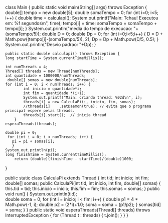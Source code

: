class Main {
  public static void main(String[] args) throws Exception {
   double[] tempo = new double[5];
    double somaTempo = 0;
    for (int i=0; i<5; i++) {
    double time = calculapi(); 
    System.out.printf("Main: Tchau! Executou em: %f segundos\n", time);
    tempo[i] = time;
    somaTempo = somaTempo + tempo[i];
      }
    System.out.println("media do tempo de execucao: "+(somaTempo/5));
    double D = 0;
    double Dp = 0;
    for (int i=0;i<5;i++) {
        D = D + Math.pow((tempo[i]-(somaTempo/5)), 2);
        Dp = Dp + Math.pow(D/5, 0.5);
    } 
    System.out.println("Desvio padrao: "+Dp);
  }

    public static double calculapi() throws Exception {
    long startTime = System.currentTimeMillis();
    
    int numThreads = 4;
    Thread[] threads = new Thread[numThreads];
    int quantidade = 1000000/numThreads; 
     double[] somas = new double[numThreads];
    for (int i = 0; i < numThreads; i++) {
            int inicio = quantidade*i;
            int fim = quantidade *(i+1);
            System.out.printf("Main: criando thread: %02d\n", i);
            threads[i] = new CalculaPi(i, inicio, fim, somas);
            //threads[i]    .setDaemon(true); // evita que o programa principal espere pelas threads.
            threads[i].start();  // inicia thread
        }
    esperaThreads(threads);

    double pi = 0;
     for (int i = 0; i < numThreads; i++) {
       pi = pi + somas[i];
       }
    System.out.println(pi);
    long finishTime = System.currentTimeMillis();
        return (double)(finishTime - startTime)/(double)1000;
        
  }
  

  public static class CalculaPi extends Thread {
      int tid;
      int inicio;
      int fim;
      double[] somas;
     public CalculaPi(int tid, int inicio, int fim, double[] somas) {
            this.tid = tid;
            this.inicio = inicio;
            this.fim = fim;
            this.somas = somas;
        }
    public void run() {
      System.out.println(tid);  
      double soma = 0;
      for (int i = inicio; i < fim; i++) {
        double p1 = 4 * Math.pow(-1, i);
        double p2 = (2*i)+1.0;
        soma = soma + (p1/p2);
      }
       somas[tid] = soma;
    } 
  }
   public static void esperaThreads(Thread[] threads) throws InterruptedException {
        for (Thread t : threads) {
            t.join();
        } 
  }
}
